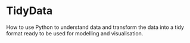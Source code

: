 # TidyData
How to use Python to understand data and transform the data into a tidy format ready to be used for modelling and visualisation.
